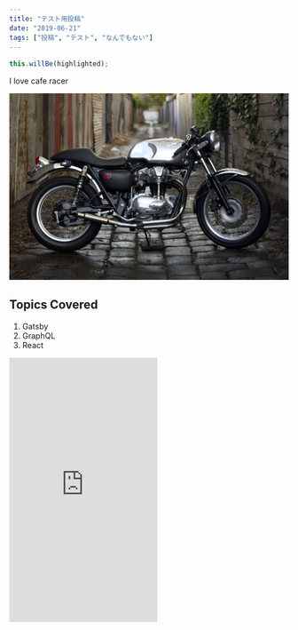 ```yaml
---
title: "テスト用投稿"
date: "2019-06-21"
tags: ["投稿", "テスト", "なんでもない"]
---
```


```js
this.willBe(highlighted);
```

I love cafe racer

![caferacer](./cafe_racer.jpg )

## Topics Covered

1. Gatsby
2. GraphQL
3. React

<iframe src="https://www.facebook.com/plugins/video.php?href=https%3A%2F%2Fwww.facebook.com%2FUral.jap%2Fvideos%2F386422672000134%2F&show_text=0&width=267" width="267" height="476" style="border:none;overflow:hidden" scrolling="no" frameborder="0" allowTransparency="true" allowFullScreen="true"></iframe>